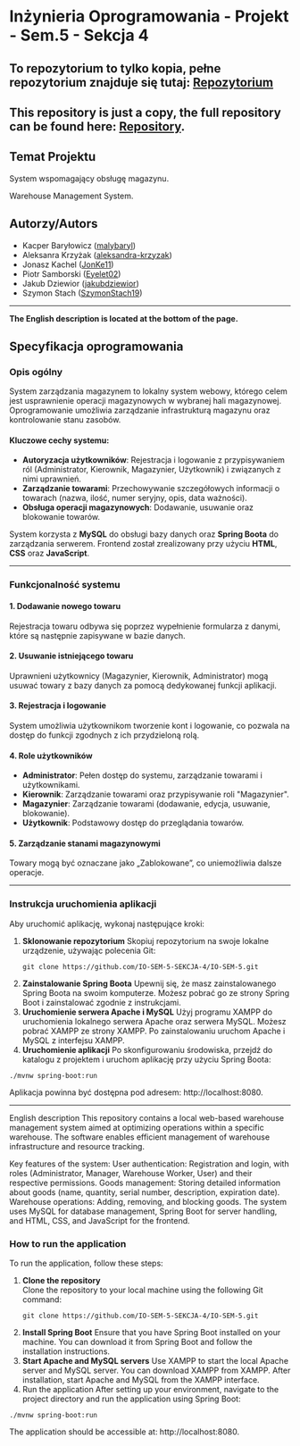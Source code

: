 # Inżynieria Oprogramowania - Projekt - Sem.5 - Sekcja 4
## **To repozytorium to tylko kopia, pełne repozytorium znajduje się tutaj: [Repozytorium](https://github.com/IO-SEM-5-SEKCJA-4/IO-SEM-5)**
## **This repository is just a copy, the full repository can be found here: [Repository](https://github.com/IO-SEM-5-SEKCJA-4/IO-SEM-5).**
## Temat Projektu

System wspomagający obsługę magazynu.  

Warehouse Management System.

## Autorzy/Autors

- Kacper Baryłowicz ([malybaryl](https://github.com/malybaryl))
- Aleksanra Krzyżak ([aleksandra-krzyzak](https://github.com/aleksandra-krzyzak))
- Jonasz Kachel ([JonKe11](https://github.com/JonKe11))
- Piotr Samborski ([Eyelet02](https://github.com/Eyelet02))
- Jakub Dziewior ([jakubdziewior](https://github.com/jakubdziewior))
- Szymon Stach ([SzymonStach19](https://github.com/SzymonStach19))

---

**The English description is located at the bottom of the page.**

## Specyfikacja oprogramowania  

### Opis ogólny  
System zarządzania magazynem to lokalny system webowy, którego celem jest usprawnienie operacji magazynowych w wybranej hali magazynowej. Oprogramowanie umożliwia zarządzanie infrastrukturą magazynu oraz kontrolowanie stanu zasobów.  

#### Kluczowe cechy systemu:  
- **Autoryzacja użytkowników**: Rejestracja i logowanie z przypisywaniem ról (Administrator, Kierownik, Magazynier, Użytkownik) i związanych z nimi uprawnień.  
- **Zarządzanie towarami**: Przechowywanie szczegółowych informacji o towarach (nazwa, ilość, numer seryjny, opis, data ważności).  
- **Obsługa operacji magazynowych**: Dodawanie, usuwanie oraz blokowanie towarów.  

System korzysta z **MySQL** do obsługi bazy danych oraz **Spring Boota** do zarządzania serwerem. Frontend został zrealizowany przy użyciu **HTML**, **CSS** oraz **JavaScript**.  

---

### Funkcjonalność systemu  

#### 1. **Dodawanie nowego towaru**  
Rejestracja towaru odbywa się poprzez wypełnienie formularza z danymi, które są następnie zapisywane w bazie danych.  

#### 2. **Usuwanie istniejącego towaru**  
Uprawnieni użytkownicy (Magazynier, Kierownik, Administrator) mogą usuwać towary z bazy danych za pomocą dedykowanej funkcji aplikacji.  

#### 3. **Rejestracja i logowanie**  
System umożliwia użytkownikom tworzenie kont i logowanie, co pozwala na dostęp do funkcji zgodnych z ich przydzieloną rolą.  

#### 4. **Role użytkowników**  
- **Administrator**: Pełen dostęp do systemu, zarządzanie towarami i użytkownikami.  
- **Kierownik**: Zarządzanie towarami oraz przypisywanie roli "Magazynier".  
- **Magazynier**: Zarządzanie towarami (dodawanie, edycja, usuwanie, blokowanie).  
- **Użytkownik**: Podstawowy dostęp do przeglądania towarów.  

#### 5. **Zarządzanie stanami magazynowymi**  
Towary mogą być oznaczane jako „Zablokowane”, co uniemożliwia dalsze operacje.  

---

### Instrukcja uruchomienia aplikacji

Aby uruchomić aplikację, wykonaj następujące kroki:

1. **Sklonowanie repozytorium**
   Skopiuj repozytorium na swoje lokalne urządzenie, używając polecenia Git:
   ```
   git clone https://github.com/IO-SEM-5-SEKCJA-4/IO-SEM-5.git
   ```
2. **Zainstalowanie Spring Boota**
   Upewnij się, że masz zainstalowanego Spring Boota na swoim komputerze. Możesz pobrać go ze strony Spring Boot i zainstalować zgodnie z instrukcjami.
3. **Uruchomienie serwera Apache i MySQL**
Użyj programu XAMPP do uruchomienia lokalnego serwera Apache oraz serwera MySQL. Możesz pobrać XAMPP ze strony XAMPP. Po zainstalowaniu uruchom Apache i MySQL z interfejsu XAMPP.
4. **Uruchomienie aplikacji**
Po skonfigurowaniu środowiska, przejdź do katalogu z projektem i uruchom aplikację przy użyciu Spring Boota:
```
./mvnw spring-boot:run
```
Aplikacja powinna być dostępna pod adresem: http://localhost:8080.

---

English description
This repository contains a local web-based warehouse management system aimed at optimizing operations within a specific warehouse. The software enables efficient management of warehouse infrastructure and resource tracking.

Key features of the system:
User authentication: Registration and login, with roles (Administrator, Manager, Warehouse Worker, User) and their respective permissions.
Goods management: Storing detailed information about goods (name, quantity, serial number, description, expiration date).
Warehouse operations: Adding, removing, and blocking goods.
The system uses MySQL for database management, Spring Boot for server handling, and HTML, CSS, and JavaScript for the frontend.

### How to run the application

To run the application, follow these steps:

1. **Clone the repository**  
   Clone the repository to your local machine using the following Git command:
   ```
   git clone https://github.com/IO-SEM-5-SEKCJA-4/IO-SEM-5.git
   ```
2. **Install Spring Boot**
Ensure that you have Spring Boot installed on your machine. You can download it from Spring Boot and follow the installation instructions.
3. **Start Apache and MySQL servers**
Use XAMPP to start the local Apache server and MySQL server. You can download XAMPP from XAMPP. After installation, start Apache and MySQL from the XAMPP interface.
4. Run the application
After setting up your environment, navigate to the project directory and run the application using Spring Boot:
```
./mvnw spring-boot:run
```
The application should be accessible at: http://localhost:8080.
